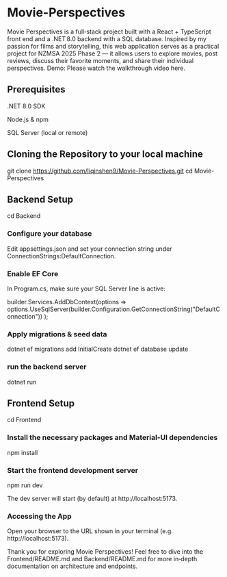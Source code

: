  # Movie-Perspectives

Movie Perspectives is a full‑stack project built with a React + TypeScript front end and a .NET 8.0 backend with a SQL database. Inspired by my passion for films and storytelling, this web application serves as a practical project for NZMSA 2025 Phase 2 — it allows users to explore movies, post reviews, discuss their favorite moments, and share their individual perspectives.
Demo: Please watch the walkthrough video here.


## Prerequisites
.NET 8.0 SDK

Node.js & npm

SQL Server (local or remote)

## Cloning the Repository to your local machine
git clone https://github.com/liqinshen9/Movie-Perspectives.git
cd Movie-Perspectives

## Backend Setup
cd Backend

### Configure your database
Edit appsettings.json and set your connection string under ConnectionStrings:DefaultConnection.

### Enable EF Core
In Program.cs, make sure your SQL Server line is active:

builder.Services.AddDbContext<MovieContext>(options =>
  options.UseSqlServer(builder.Configuration.GetConnectionString("DefaultConnection"))
);

### Apply migrations & seed data
dotnet ef migrations add InitialCreate
dotnet ef database update

### run the backend server
dotnet run

## Frontend Setup
cd Frontend

### Install the necessary packages and Material-UI dependencies
npm install

### Start the frontend development server
npm run dev

The dev server will start (by default) at http://localhost:5173.

### Accessing the App
Open your browser to the URL shown in your terminal (e.g. http://localhost:5173).


Thank you for exploring Movie Perspectives!
Feel free to dive into the Frontend/README.md and Backend/README.md for more in‑depth documentation on architecture and endpoints.
